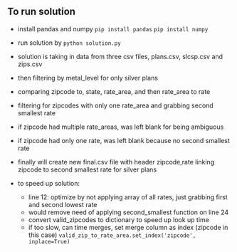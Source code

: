 ## To run solution
- install pandas and numpy
  ``` pip install pandas ```
  ``` pip install numpy ```
- run solution by 
  ``` python solution.py ```
- solution is taking in data from three csv files, 
  plans.csv, slcsp.csv and zips.csv
- then filtering by metal_level for only silver plans
- comparing zipcode to, state, rate_area, and then rate_area to rate
- filtering for zipcodes with only one rate_area and grabbing second smallest rate
- if zipcode had multiple rate_areas, was left blank for being ambiguous
- if zipcode had only one rate, was left blank because no second smallest rate
- finally will create new final.csv file with header zipcode,rate linking zipcode to second smallest rate for silver plans

- to speed up solution:
  - line 12: optimize by not applying array of all rates, just grabbing first and second lowest rate
  - would remove need of applying second_smallest function on line 24
  - convert valid_zipcodes to dictionary to speed up look up time
  - if too slow, can time merges, set merge column as index (zipcode in this case)
  ``` valid_zip_to_rate_area.set_index('zipcode', inplace=True) ```